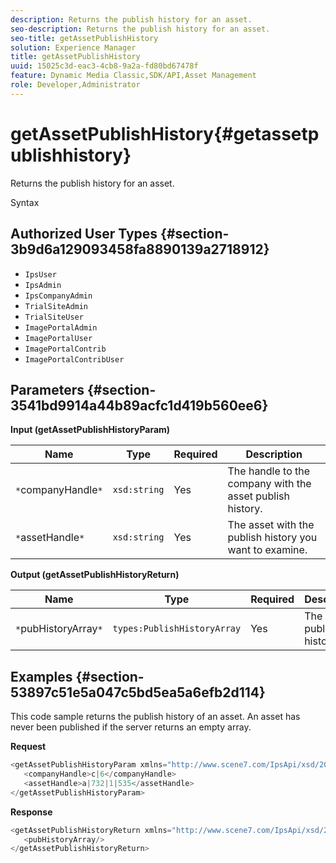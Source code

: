 ```yaml
---
description: Returns the publish history for an asset.
seo-description: Returns the publish history for an asset.
seo-title: getAssetPublishHistory
solution: Experience Manager
title: getAssetPublishHistory
uuid: 15025c3d-eac3-4cb8-9a2a-fd80bd67478f
feature: Dynamic Media Classic,SDK/API,Asset Management
role: Developer,Administrator
---
```


# getAssetPublishHistory{#getassetpublishhistory}

Returns the publish history for an asset.

 Syntax 

## Authorized User Types {#section-3b9d6a129093458fa8890139a2718912}

* `IpsUser` 
* `IpsAdmin` 
* `IpsCompanyAdmin` 
* `TrialSiteAdmin` 
* `TrialSiteUser` 
* `ImagePortalAdmin` 
* `ImagePortalUser` 
* `ImagePortalContrib` 
* `ImagePortalContribUser`

## Parameters {#section-3541bd9914a44b89acfc1d419b560ee6}

**Input (getAssetPublishHistoryParam)** 

|  Name  | Type  | Required  | Description  |
|---|---|---|---|
|  `*`companyHandle`*`  | `xsd:string`  | Yes  | The handle to the company with the asset publish history.  |
|  `*`assetHandle`*`  | `xsd:string`  | Yes  | The asset with the publish history you want to examine.  |

**Output (getAssetPublishHistoryReturn)** 

|  Name  | Type  | Required  | Description  |
|---|---|---|---|
|  `*`pubHistoryArray`*`  | `types:PublishHistoryArray`  | Yes  | The asset's publish history.  |

## Examples {#section-53897c51e5a047c5bd5ea5a6efb2d114}

This code sample returns the publish history of an asset. An asset has never been published if the server returns an empty array.

**Request** 

```java
<getAssetPublishHistoryParam xmlns="http://www.scene7.com/IpsApi/xsd/2008-01-15">
   <companyHandle>c|6</companyHandle>
   <assetHandle>a|732|1|535</assetHandle>
</getAssetPublishHistoryParam>
```

**Response** 

```java
<getAssetPublishHistoryReturn xmlns="http://www.scene7.com/IpsApi/xsd/2008-01-15">
   <pubHistoryArray/>
</getAssetPublishHistoryReturn>
```

